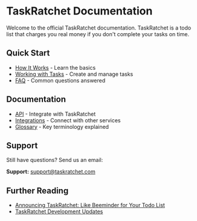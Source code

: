 # TaskRatchet Documentation

Welcome to the official TaskRatchet documentation. TaskRatchet is a todo list that charges you real money if you don't complete your tasks on time.

## Quick Start

- [How It Works](./help/works.md) - Learn the basics
- [Working with Tasks](./help/working-with-tasks.md) - Create and manage tasks
- [FAQ](./help/faq.md) - Common questions answered

## Documentation

- [API](./help/api-v1.md) - Integrate with TaskRatchet
- [Integrations](./help/integrations.md) - Connect with other services
- [Glossary](./help/glossary.md) - Key terminology explained

## Support

Still have questions? Send us an email:

**Support:** support@taskratchet.com

## Further Reading

- [Announcing TaskRatchet: Like Beeminder for Your Todo List](https://blog.beeminder.com/taskratchet/)
- [TaskRatchet Development Updates](https://forum.beeminder.com/t/taskratchet-development-updates/5037)
